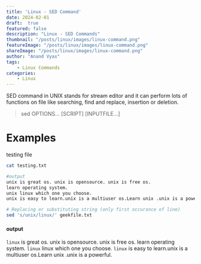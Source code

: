 ```yaml
---
title: 'Linux - SED Command'
date: 2024-02-01
draft:  true   
featured: false  
description: "Linux - SED Commands"
thumbnail: "/posts/linux/images/linux-command.png"
featureImage: "/posts/linux/images/linux-command.png" 
shareImage: "/posts/linux/images/linux-command.png"
author: "Anand Vyas"
tags:
    - Linux Commands
categories:     
    - Linux
---
```


SED command in UNIX stands for stream editor and it can perform lots of functions on file like searching, find and replace, insertion or deletion.

> sed OPTIONS... [SCRIPT] [INPUTFILE...] 

# Examples

testing file 

```bash
cat testing.txt

#output
unix is great os. unix is opensource. unix is free os.
learn operating system.
unix linux which one you choose.
unix is easy to learn.unix is a multiuser os.Learn unix .unix is a powerful.

# Replacing or substituting string (only first occurance of line)
sed 's/unix/linux/' geekfile.txt
```
#### output
`linux` is great os. unix is opensource. unix is free os.
learn operating system.
`linux` linux which one you choose.
`linux` is easy to learn.unix is a multiuser os.Learn unix .unix is a powerful.
 